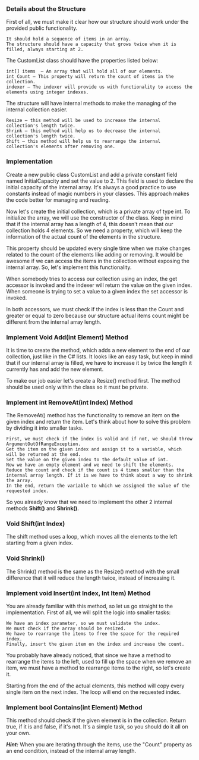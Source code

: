 ### Details about the Structure

First of all, we must make it clear how our structure should work under the provided public functionality.

	It should hold a sequence of items in an array. 
	The structure should have a capacity that grows twice when it is filled, always starting at 2. 

The CustomList class should have the properties listed below:

	int[] items  – An array that will hold all of our elements.
	int Count – This property will return the count of items in the collection.
	indexer – The indexer will provide us with functionality to access the elements using integer indexes.

The structure will have internal methods to make the managing of the internal collection easier.

	Resize – this method will be used to increase the internal collection's length twice.
	Shrink – this method will help us to decrease the internal collection's length twice.
	Shift – this method will help us to rearrange the internal collection's elements after removing one.

### Implementation

Create a new public class CustomList and add a private constant field named InitialCapacity and set the value to 2. This field is used to declare the initial capacity of the internal array. It's always a good practice to use constants instead of magic numbers in your classes.
This approach makes the code better for managing and reading.

Now let's create the initial collection, which is a private array of type int. To initialize the array, we will use the constructor of the class.
Keep in mind that if the internal array has a length of 4, this doesn't mean that our collection holds 4 elements. So we need a property, which will keep the information of the actual count of the elements in the structure.

This property should be updated every single time when we make changes related to the count of the elements like adding or removing.
It would be awesome if we can access the items in the collection without exposing the internal array. So, let's implement this functionality. 

When somebody tries to access our collection using an index, the get accessor is invoked and the indexer will return the value on the given index. When someone is trying to set a value to a given index the set accessor is invoked.

In both accessors, we must check if the index is less than the Count and greater or equal to zero because our structure actual items count might be different from the internal array length.

### Implement Void Add(int Element) Method

It is time to create the method, which adds a new element to the end of our collection, just like in the C# lists. It looks like an easy task, but keep in mind that if our internal array is filled, we have to increase it by twice the length it currently has and add the new element.

To make our job easier let's create a Resize() method first. The method should be used only within the class so it must be private. 

### Implement int RemoveAt(int Index) Method

The RemoveAt() method has the functionality to remove an item on the given index and return the item. Let's think about how to solve this problem by dividing it into smaller tasks.

	First, we must check if the index is valid and if not, we should throw ArgumentOutOfRangeException.
	Get the item on the given index and assign it to a variable, which will be returned at the end.
	Set the value on the given index to the default value of int.
	Now we have an empty element and we need to shift the elements.
	Reduce the count and check if the count is 4 times smaller than the internal array length. If it is we have to think about a way to shrink the array.
	In the end, return the variable to which we assigned the value of the requested index. 

So you already know that we need to implement the other 2 internal methods **Shift()** and **Shrink()**.

### Void Shift(int Index)

The shift method uses a loop, which moves all the elements to the left starting from a given index.

### Void Shrink()

The Shrink() method is the same as the Resize() method with the small difference that it will reduce the length twice, instead of increasing it. 

### Implement void Insert(int Index, Int Item) Method

You are already familiar with this method, so let us go straight to the implementation. First of all, we will split the logic into smaller tasks:

	We have an index parameter, so we must validate the index.
	We must check if the array should be resized.
	We have to rearrange the items to free the space for the required index.
	Finally, insert the given item on the index and increase the count.

You probably have already noticed, that since we have a method to rearrange the items to the left, used to fill up the space when we remove an item, we must have a method to rearrange items to the right, so let's create it.

Starting from the end of the actual elements, this method will copy every single item on the next index. The loop will end on the requested index.

### Implement bool Contains(int Element) Method

This method should check if the given element is in the collection. Return true, if it is and false, if it's not. It's a simple task, so you should do it all on your own.  

***Hint:*** When you are iterating through the items, use the "Count" property as an end condition, instead of the internal array length.
